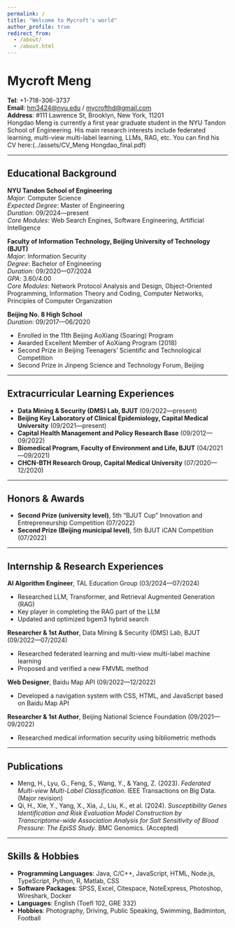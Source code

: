 ```yaml
---
permalink: /
title: "Welcome to Mycroft's world"
author_profile: true
redirect_from: 
  - /about/
  - /about.html
---
```

# Mycroft Meng

**Tel**: +1-718-306-3737  
**Email**: [hm3424@nyu.edu](mailto:hm3424@nyu.edu) / [mycrofthd@gmail.com](mailto:mycrofthd@gmail.com)  
**Address**: #111 Lawrence St, Brooklyn, New York, 11201  
Hongdao Meng is currently a first year graduate student in the NYU Tandon School of Engineering.
His main research interests include federated learning, multi-view multi-label learning, LLMs, RAG, etc.
You can find his CV here:(../assets/CV_Meng Hongdao_final.pdf)

---
## Educational Background

**NYU Tandon School of Engineering**  
*Major*: Computer Science  
*Expected Degree*: Master of Engineering  
*Duration*: 09/2024—present  
*Core Modules*: Web Search Engines, Software Engineering, Artificial Intelligence  

**Faculty of Information Technology, Beijing University of Technology (BJUT)**  
*Major*: Information Security  
*Degree*: Bachelor of Engineering  
*Duration*: 09/2020—07/2024  
*GPA*: 3.60/4.00  
*Core Modules*: Network Protocol Analysis and Design, Object-Oriented Programming, Information Theory and Coding, Computer Networks, Principles of Computer Organization  

**Beijing No. 8 High School**  
*Duration*: 09/2017—06/2020  
- Enrolled in the 11th Beijing AoXiang (Soaring) Program
- Awarded Excellent Member of AoXiang Program (2018)
- Second Prize in Beijing Teenagers’ Scientific and Technological Competition
- Second Prize in Jinpeng Science and Technology Forum, Beijing  

---

## Extracurricular Learning Experiences
- **Data Mining & Security (DMS) Lab, BJUT** (09/2022—present)  
- **Beijing Key Laboratory of Clinical Epidemiology, Capital Medical University** (09/2021—present)  
- **Capital Health Management and Policy Research Base** (09/2012—09/2022)  
- **Biomedical Program, Faculty of Environment and Life, BJUT** (04/2021—09/2021)  
- **CHCN-BTH Research Group, Capital Medical University** (07/2020—12/2020)  

---

## Honors & Awards

- **Second Prize (university level)**, 5th “BJUT Cup” Innovation and Entrepreneurship Competition (07/2022)
- **Second Prize (Beijing municipal level)**, 5th BJUT iCAN Competition (07/2022)

---

## Internship & Research Experiences

**AI Algorithm Engineer**, TAL Education Group (03/2024—07/2024)  
- Researched LLM, Transformer, and Retrieval Augmented Generation (RAG)
- Key player in completing the RAG part of the LLM
- Updated and optimized bgem3 hybrid search

**Researcher & 1st Author**, Data Mining & Security (DMS) Lab, BJUT (09/2022—07/2024)  
- Researched federated learning and multi-view multi-label machine learning
- Proposed and verified a new FMVML method

**Web Designer**, Baidu Map API (09/2022—12/2022)  
- Developed a navigation system with CSS, HTML, and JavaScript based on Baidu Map API  

**Researcher & 1st Author**, Beijing National Science Foundation (09/2021—09/2022)  
- Researched medical information security using bibliometric methods

---

## Publications

- Meng, H., Lyu, G., Feng, S., Wang, Y., & Yang, Z. (2023). *Federated Multi-view Multi-Label Classification*. IEEE Transactions on Big Data. (Major revision)
- Qi, H., Xie, Y., Yang, X., Xia, J., Liu, K., et al. (2024). *Susceptibility Genes Identification and Risk Evaluation Model Construction by Transcriptome-wide Association Analysis for Salt Sensitivity of Blood Pressure: The EpiSS Study*. BMC Genomics. (Accepted)

---

## Skills & Hobbies

- **Programming Languages**: Java, C/C++, JavaScript, HTML, Node.js, TypeScript, Python, R, Matlab, CSS  
- **Software Packages**: SPSS, Excel, Citespace, NoteExpress, Photoshop, Wireshark, Docker  
- **Languages**: English (Toefl 102, GRE 332)  
- **Hobbies**: Photography, Driving, Public Speaking, Swimming, Badminton, Football  

